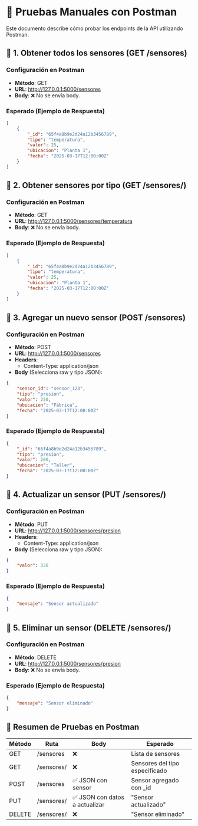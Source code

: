 # **📌 Pruebas Manuales con Postman**

Este documento describe cómo probar los endpoints de la API utilizando Postman.

## **🔹 1. Obtener todos los sensores (GET /sensores)**

### **Configuración en Postman**
* **Método**: GET
* **URL**: http://127.0.0.1:5000/sensores
* **Body**: ❌ No se envía body.

### **Esperado (Ejemplo de Respuesta)**
```json
[
    {
        "_id": "65f4a8b9e2d24a12b3456789",
        "tipo": "temperatura",
        "valor": 25,
        "ubicacion": "Planta 1",
        "fecha": "2025-03-17T12:00:00Z"
    }
]
```

## **🔹 2. Obtener sensores por tipo (GET /sensores/<tipo>)**

### **Configuración en Postman**
* **Método**: GET
* **URL**: http://127.0.0.1:5000/sensores/temperatura
* **Body**: ❌ No se envía body.

### **Esperado (Ejemplo de Respuesta)**
```json
[
    {
        "_id": "65f4a8b9e2d24a12b3456789",
        "tipo": "temperatura",
        "valor": 25,
        "ubicacion": "Planta 1",
        "fecha": "2025-03-17T12:00:00Z"
    }
]
```

## **🔹 3. Agregar un nuevo sensor (POST /sensores)**

### **Configuración en Postman**
* **Método**: POST
* **URL**: http://127.0.0.1:5000/sensores
* **Headers**:
   * Content-Type: application/json
* **Body** (Selecciona raw y tipo JSON):
```json
{
    "sensor_id": "sensor_123",
    "tipo": "presion",
    "valor": 250,
    "ubicacion": "Fábrica",
    "fecha": "2025-03-17T12:00:00Z"
}
```

### **Esperado (Ejemplo de Respuesta)**
```json
{
    "_id": "65f4a8b9e2d24a12b3456789",
    "tipo": "presion",
    "valor": 200,
    "ubicacion": "Taller",
    "fecha": "2025-03-17T12:00:00Z"
}
```

## **🔹 4. Actualizar un sensor (PUT /sensores/<tipo>)**

### **Configuración en Postman**
* **Método**: PUT
* **URL**: http://127.0.0.1:5000/sensores/presion
* **Headers**:
   * Content-Type: application/json
* **Body** (Selecciona raw y tipo JSON):
```json
{
    "valor": 320
}
```

### **Esperado (Ejemplo de Respuesta)**
```json
{
    "mensaje": "Sensor actualizado"
}
```

## **🔹 5. Eliminar un sensor (DELETE /sensores/<tipo>)**

### **Configuración en Postman**
* **Método**: DELETE
* **URL**: http://127.0.0.1:5000/sensores/presion
* **Body**: ❌ No se envía body.

### **Esperado (Ejemplo de Respuesta)**
```json
{
    "mensaje": "Sensor eliminado"
}
```

## **📌 Resumen de Pruebas en Postman**

| **Método** | **Ruta** | **Body** | **Esperado** |
|------------|----------|----------|--------------|
| GET | /sensores | ❌ | Lista de sensores |
| GET | /sensores/<tipo> | ❌ | Sensores del tipo especificado |
| POST | /sensores | ✅ JSON con sensor | Sensor agregado con _id |
| PUT | /sensores/<tipo> | ✅ JSON con datos a actualizar | "Sensor actualizado" |
| DELETE | /sensores/<tipo> | ❌ | "Sensor eliminado" |
